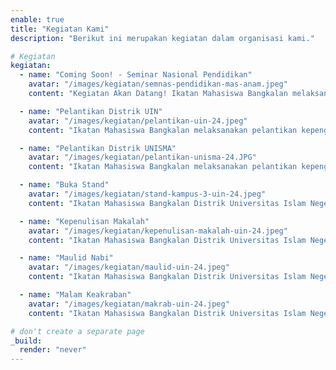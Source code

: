 ```yaml
---
enable: true
title: "Kegiatan Kami"
description: "Berikut ini merupakan kegiatan dalam organisasi kami."

# Kegiatan
kegiatan:
  - name: "Coming Soon! - Seminar Nasional Pendidikan"
    avatar: "/images/kegiatan/semnas-pendidikan-mas-anam.jpeg"
    content: "Kegiatan Akan Datang! Ikatan Mahasiswa Bangkalan melaksanakan seminar nasional bertemakan pendidikan dengan pemateri Choirul Anam dari PPI Dunia. Acara ini kerjasama dengan DMB Jabodetabek"

  - name: "Pelantikan Distrik UIN"
    avatar: "/images/kegiatan/pelantikan-uin-24.jpeg"
    content: "Ikatan Mahasiswa Bangkalan melaksanakan pelantikan kepengurusan Distrik Universitas Islam Negeri Maulana Malik Ibrahim Malang"

  - name: "Pelantikan Distrik UNISMA"
    avatar: "/images/kegiatan/pelantikan-unisma-24.JPG"
    content: "Ikatan Mahasiswa Bangkalan melaksanakan pelantikan kepengurusan Distrik Universitas Islam Malang"

  - name: "Buka Stand"
    avatar: "/images/kegiatan/stand-kampus-3-uin-24.jpeg"
    content: "Ikatan Mahasiswa Bangkalan Distrik Universitas Islam Negeri Maulana Malik Ibrahmim Malang melaksanakan kegiatan buka stand di Kampus 3 UINMA untuk mengenalkan IMABA pada mahasiswa baru yang kuliah di Kampus 3"

  - name: "Kepenulisan Makalah"
    avatar: "/images/kegiatan/kepenulisan-makalah-uin-24.jpeg"
    content: "Ikatan Mahasiswa Bangkalan Distrik Universitas Islam Negeri Maulana Malik Ibrahmim Malang melaksanakan kegiatan pelatihan kepenulisan makalah yang sangat dibutuhkan oleh setiap mahasiswa, khususnya bagi mahasiswa baru menambah wawasan bagaimana kepenulisan makalah yang sesuai"

  - name: "Maulid Nabi"
    avatar: "/images/kegiatan/maulid-uin-24.jpeg"
    content: "Ikatan Mahasiswa Bangkalan Distrik Universitas Islam Negeri Maulana Malik Ibrahmim Malang memperingatan hari kelahiran Nabi Muhammad SAW"

  - name: "Malam Keakraban"
    avatar: "/images/kegiatan/makrab-uin-24.jpeg"
    content: "Ikatan Mahasiswa Bangkalan Distrik Universitas Islam Negeri Maulana Malik Ibrahmim Malang Melakukan Kegiatan Malam Keakraban Anggota untuk mempererat dan saling mengenali lebih dalam satu sama lain"

# don't create a separate page
_build:
  render: "never"
---
```

